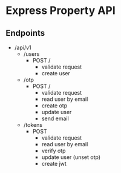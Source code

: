 # Express Property API

## Endpoints

- /api/v1
    - /users
        - POST /
            - validate request
            - create user
    - /otp
        - POST /
            - validate request
            - read user by email
            - create otp
            - update user
            - send email
    - /tokens
        - POST
            - validate request
            - read user by email
            - verify otp
            - update user (unset otp)
            - create jwt